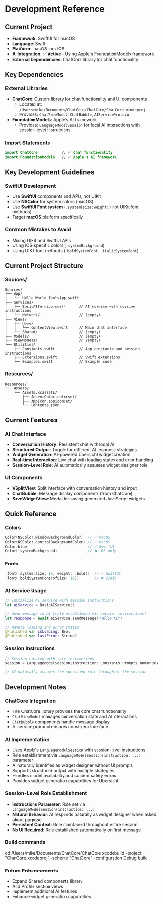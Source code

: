 # Development Reference

## Current Project
- **Framework**: SwiftUI for macOS
- **Language**: Swift
- **Platform**: macOS (not iOS)
- **AI Integration**: ✅ **Active** - Using Apple's FoundationModels framework
- **External Dependencies**: ChatCore library for chat functionality

## Key Dependencies

### External Libraries
- **ChatCore**: Custom library for chat functionality and UI components
  - Located at: `/Users/mike/Documents/ChatCore/ChatCore/ChatCore.xcodeproj`
  - Provides: `ChatViewModel`, `ChatBubble`, `AIServiceProtocol`
- **FoundationModels**: Apple's AI framework
  - Provides: `LanguageModelSession` for local AI interactions with session-level instructions

### Import Statements
```swift
import ChatCore           // ✅ Chat functionality
import FoundationModels   // ✅ Apple's AI framework
```

## Key Development Guidelines

### SwiftUI Development
- Use **SwiftUI** components and APIs, not UIKit
- Use **NSColor** for system colors (macOS)
- Use **SwiftUI Font system** (`.system(size:weight:)` not UIKit font methods)
- Target **macOS** platform specifically

### Common Mistakes to Avoid
- Mixing UIKit and SwiftUI APIs
- Using iOS-specific colors (`.systemBackground`)
- Using UIKit font methods (`.boldSystemFont`, `.italicSystemFont`)

## Current Project Structure

### Sources/
```
Sources/
├── App/
│   └── Hello_World_ToolsApp.swift
├── Services/
│   ├── BasicAIService.swift      // AI service with session instructions
│   └── Network/                  // (empty)
├── Views/
│   ├── Home/
│   │   └── ContentView.swift     // Main chat interface
│   └── Shared/                   // (empty)
├── Models/                       // (empty)
├── ViewModels/                   // (empty)
└── Utilities/
    ├── Constants.swift           // App constants and session instructions
    ├── Extensions.swift          // Swift extensions
    └── Examples.swift            // Example code
```

### Resources/
```
Resources/
└── Assets/
    └── Assets.xcassets/
        ├── AccentColor.colorset/
        ├── AppIcon.appiconset/
        └── Contents.json
```

## Current Features

### AI Chat Interface
- **Conversation History**: Persistent chat with local AI
- **Structured Output**: Toggle for different AI response strategies
- **Widget Generation**: AI-powered Übersicht widget creation
- **Real-time Interaction**: Live chat with loading states and error handling
- **Session-Level Role**: AI automatically assumes widget designer role

### UI Components
- **VSplitView**: Split interface with conversation history and input
- **ChatBubble**: Message display components (from ChatCore)
- **SaveWidgetView**: Modal for saving generated JavaScript widgets

## Quick Reference

### Colors
```swift
Color(NSColor.windowBackgroundColor)  // ✅ macOS
Color(NSColor.controlBackgroundColor) // ✅ macOS
Color.blue                            // ✅ SwiftUI
Color(.systemBackground)              // ❌ iOS only
```

### Fonts
```swift
.font(.system(size: 16, weight: .bold))  // ✅ SwiftUI
.font(.boldSystemFont(ofSize: 16))       // ❌ UIKit
```

### AI Service Usage
```swift
// Initialize AI service with session instructions
let aiService = BasicAIService()

// Send message to AI (role established via session instructions)
let response = await aiService.sendMessage("Hello AI")

// Handle loading and error states
@Published var isLoading: Bool
@Published var lastError: String?
```

### Session Instructions
```swift
// Session created with role instructions
session = LanguageModelSession(instruction: Constants.Prompts.humanRolePrompt)

// AI naturally assumes the specified role throughout the session
```

## Development Notes

### ChatCore Integration
- The ChatCore library provides the core chat functionality
- `ChatViewModel` manages conversation state and AI interactions
- `ChatBubble` components handle message display
- AI service protocol ensures consistent interface

### AI Implementation
- Uses Apple's `LanguageModelSession` with session-level instructions
- Role establishment via `LanguageModelSession(instruction: ...)` parameter
- AI naturally identifies as widget designer without UI prompts
- Supports structured output with multiple strategies
- Handles model availability and content safety errors
- Provides widget generation capabilities for Übersicht

### Session-Level Role Establishment
- **Instructions Parameter**: Role set via `LanguageModelSession(instruction: ...)`
- **Natural Behavior**: AI responds naturally as widget designer when asked about purpose
- **Persistent Context**: Role maintained throughout entire session
- **No UI Required**: Role established automatically on first message

### Build commands

cd /Users/mike/Documents/ChatCore/ChatCore
xcodebuild -project "ChatCore.xcodeproj" -scheme "ChatCore" -configuration Debug build   

### Future Enhancements
- Expand Shared components library
- Add Profile section views
- Implement additional AI features
- Enhance widget generation capabilities 
